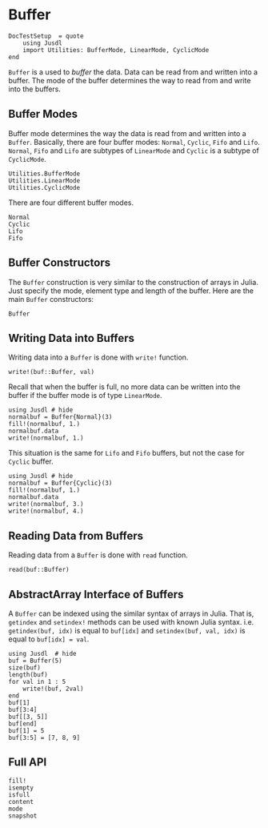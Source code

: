 # Buffer

```@meta
DocTestSetup  = quote
    using Jusdl
    import Utilities: BufferMode, LinearMode, CyclicMode
end
```

`Buffer` is a used to *buffer* the data. Data can be read from and written into a buffer. The mode of the buffer determines the way to read from and write into the buffers. 

## Buffer Modes 

Buffer mode determines the way the data is read from and written into a `Buffer`. Basically, there are four buffer modes: `Normal`, `Cyclic`, `Fifo` and `Lifo`. `Normal`, `Fifo` and `Lifo` are  subtypes of `LinearMode` and `Cyclic` is a subtype of `CyclicMode`.

```@docs 
Utilities.BufferMode 
Utilities.LinearMode 
Utilities.CyclicMode
``` 

There are four different buffer modes.

```@docs 
Normal
Cyclic
Lifo 
Fifo
```

## Buffer Constructors 

The `Buffer` construction is very similar to the construction of arrays in Julia. Just specify the mode, element type and length of the buffer. Here are the main `Buffer` constructors: 

```@docs 
Buffer
``` 

## Writing Data into Buffers 
Writing data into a `Buffer` is done with `write!` function.

```@docs
write!(buf::Buffer, val)
```

Recall that when the buffer is full, no more data can be written into the buffer if the buffer mode is of type `LinearMode`. 

```@repl
using Jusdl # hide
normalbuf = Buffer{Normal}(3)
fill!(normalbuf, 1.)
normalbuf.data 
write!(normalbuf, 1.)
```
This situation is the same for `Lifo` and `Fifo` buffers, but not the case for `Cyclic` buffer. 
```@repl
using Jusdl # hide
normalbuf = Buffer{Cyclic}(3)
fill!(normalbuf, 1.)
normalbuf.data 
write!(normalbuf, 3.)
write!(normalbuf, 4.)
```

## Reading Data from Buffers 
Reading data from a `Buffer` is done with `read` function.

```@docs 
read(buf::Buffer)
```

## AbstractArray Interface of Buffers

A `Buffer` can be indexed using the similar syntax of arrays in Julia. That is, `getindex` and `setindex!` methods can be used with known Julia syntax. i.e. `getindex(buf, idx)` is equal to `buf[idx]` and `setindex(buf, val, idx)` is equal to `buf[idx] = val`.

```@repl
using Jusdl  # hide
buf = Buffer(5)
size(buf)
length(buf)
for val in 1 : 5 
    write!(buf, 2val)
end 
buf[1]
buf[3:4]
buf[[3, 5]]
buf[end]
buf[1] = 5 
buf[3:5] = [7, 8, 9]
```

## Full API
```@docs 
fill!
isempty
isfull
content
mode
snapshot
```
